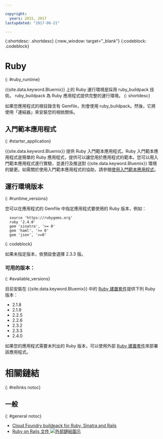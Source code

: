 ```yaml
---

copyright:
  years: 2015, 2017
lastupdated: "2017-06-21"

---
```


{:shortdesc: .shortdesc}
{:new_window: target="_blank"}
{:codeblock: .codeblock}

# Ruby
{: #ruby_runtime}

{{site.data.keyword.Bluemix}} 上的 Ruby 運行環境是採用 ruby_buildpack 技術。
ruby_buildpack 為 Ruby 應用程式提供完整的運行環境。
{: shortdesc}

如果您應用程式的根目錄含有 Gemfile，則會使用 ruby_buildpack。然後，它將使用「連結器」來安裝您的相依關係。

## 入門範本應用程式
{: #starter_application}

{{site.data.keyword.Bluemix}} 提供 Ruby 入門範本應用程式。Ruby 入門範本應用程式是簡單的 Ruby 應用程式，提供可以讓您用於應用程式的範本。您可以用入門範本應用程式進行實驗，並進行及推送對 {{site.data.keyword.Bluemix}} 環境的變更。如需關於使用入門範本應用程式的協助，請參閱[使用入門範本應用程式](/docs/cfapps/starter_app_usage.html)。

## 運行環境版本
{: #runtime_versions}

您可以在應用程式的 Gemfile 中指定應用程式要使用的 Ruby 版本，例如：


```
  source 'https://rubygems.org'
  ruby '2.4.0'
  gem 'sinatra', '>= 0'
  gem 'haml', '>= 0'
  gem 'json', '>=0'
```
{: codeblock}

如果未指定版本，依預設會選擇 2.3.3 版。

### 可用的版本：
{: #available_versions}

目前安裝在 {{site.data.keyword.Bluemix}} 中的 [Ruby 建置套件](https://github.com/cloudfoundry/ruby-buildpack/releases/tag/v1.6.34)提供下列 Ruby 版本：

* 2.1.8
* 2.1.9
* 2.2.5
* 2.2.6
* 2.3.2
* 2.3.3
* 2.4.0

如果您的應用程式需要未列出的 Ruby 版本，可以使用外部 [Ruby 建置套件](https://github.com/cloudfoundry/ruby-buildpack)來部署該應用程式。

# 相關鏈結
{: #rellinks notoc}
## 一般
{: #general notoc}
* [Cloud Foundry buildpack for Ruby, Sinatra and Rails](https://github.com/cloudfoundry/cf-buildpack-ruby)
* [Ruby on Rails 文件 ![外部鏈結圖示](../../icons/launch-glyph.svg "外部鏈結圖示")](http://api.rubyonrails.org/)
